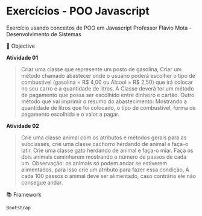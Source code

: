 # Exercícios - POO Javascript
Exercício usando conceitos de POO em Javascript
Professor Flávio Mota - Desenvolvimento de Sistemas
 
 📌 Objective
 
**Atividade 01**
> Criar uma classe que represente um posto de gasolina, Criar um método chamado abastecer onde o usuário poderá escolher o tipo de combustível (gasolina = R$ 4,00 ou Álcool = R$ 2,50) que irá colocar no seu carro e a quantidade de litros, A Classe deverá ter um método de pagamento que possa ser escolhido entre dinheiro e cartão. Outro método que vai      imprimir o resumo do abastecimento: Mostrando a quantidade de litros que foi colocado, o tipo de combustível, forma de pagamento escolhida e o valor a pagar.
    
**Atividade 02**
> Crie uma classe animal com os atributos e métodos gerais para as subclasses, crie uma classe cachorro herdando de animal e faça-o latir. Crie uma classe gato herdando de animal e faça-o miar. Faça os dois animais caminharem mostrando o número de passos de cada um. Observação: os animais só podem andar se estiverem alimentados, para isso crie um atributo para fazer essa condição, A cada 100 passos o animal deve ser alimentado, caso contrário ele não consegue andar. 

 📚 Framework
 
  	Bootstrap

    
